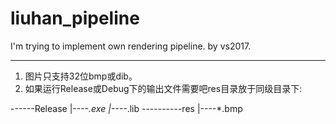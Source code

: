 # liuhan_pipeline

I'm trying to implement own rendering pipeline.
by vs2017.

-----------------------------
1. 图片只支持32位bmp或dib。
2. 如果运行Release或Debug下的输出文件需要吧res目录放于同级目录下:

------Release
            |----*.exe
            |----*.lib
----------res
            |----*.bmp